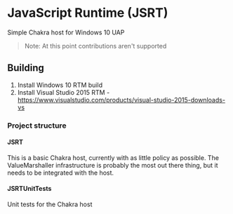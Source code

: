 # JavaScript Runtime (JSRT)

Simple Chakra host for Windows 10 UAP

> Note: At this point contributions aren't supported

## Building

1. Install Windows 10 RTM build
2. Install Visual Studio 2015 RTM - https://www.visualstudio.com/products/visual-studio-2015-downloads-vs

### Project structure

#### JSRT
This is a basic Chakra host, currently with as little policy as possible. The ValueMarshaller 
infrastructure is probably the most out there thing, but it needs to be integrated with the host.

#### JSRTUnitTests
Unit tests for the Chakra host

